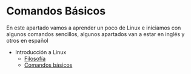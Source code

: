 # Comandos Básicos

En este apartado vamos a aprender un poco de Linux e iniciamos con algunos comandos sencillos, algunos apartados van a estar en inglés y otros en español

- Introducción a Linux
  - [Filosofía](https://github.com/ACMUD/Linux-Fundamentals/blob/main/Comandos%20Básicos/Filosofía.md)
  - [Comandos básicos](https://github.com/ACMUD/Linux-Fundamentals/blob/main/Comandos%20Básicos/Comandos-básicos.md)
